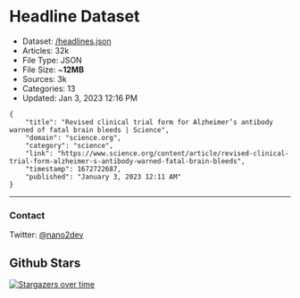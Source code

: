 # Headline Dataset

- Dataset: [/headlines.json](https://raw.githubusercontent.com/fwd/news/master/headlines.json) 
- Articles: 32k
- File Type: JSON
- File Size: ~**12MB**
- Sources: 3k
- Categories: 13
- Updated: Jan 3, 2023 12:16 PM

```
{
    "title": "Revised clinical trial form for Alzheimer’s antibody warned of fatal brain bleeds | Science",
    "domain": "science.org",
    "category": "science",
    "link": "https://www.science.org/content/article/revised-clinical-trial-form-alzheimer-s-antibody-warned-fatal-brain-bleeds",
    "timestamp": 1672722687,
    "published": "January 3, 2023 12:11 AM"
}
```

---

### Contact 

Twitter: [@nano2dev](https://twitter.com/nano2dev)

## Github Stars

[![Stargazers over time](https://starchart.cc/fwd/news.svg)](https://starchart.cc/fwd/news)
